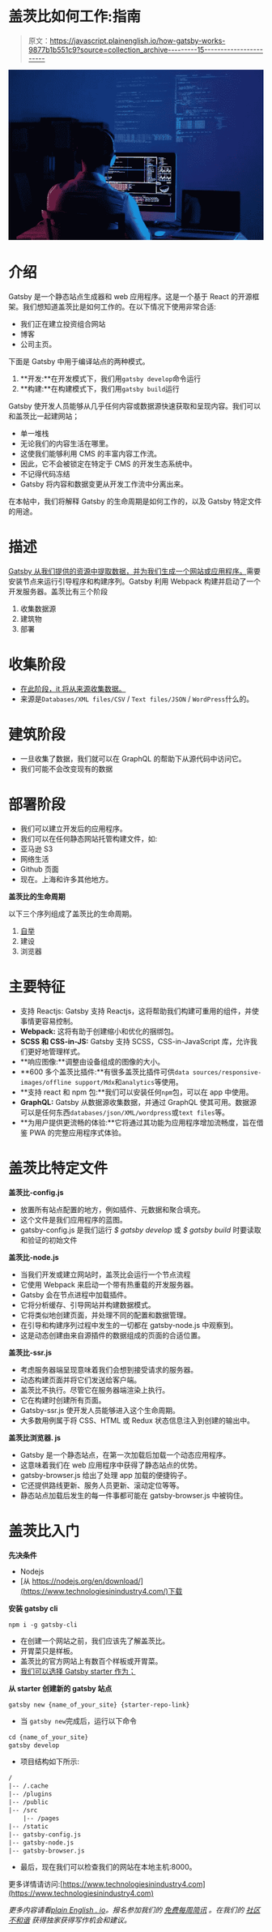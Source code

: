 # 盖茨比如何工作:指南

> 原文：<https://javascript.plainenglish.io/how-gatsby-works-9877b1b551c9?source=collection_archive---------15----------------------->

![](img/e4f92cbc412288c19b3d4b54af719398.png)

# 介绍

Gatsby 是一个静态站点生成器和 web 应用程序。这是一个基于 React 的开源框架。我们想知道盖茨比是如何工作的。在以下情况下使用非常合适:

*   我们正在建立投资组合网站
*   博客
*   公司主页。

下面是 Gatsby 中用于编译站点的两种模式。

1.  **开发:**在开发模式下，我们用`gatsby develop`命令运行
2.  **构建:**在构建模式下，我们用`gatsby build`运行

Gatsby 使开发人员能够从几乎任何内容或数据源快速获取和呈现内容。我们可以和盖茨比一起建网站；

*   单一堆栈
*   无论我们的内容生活在哪里。
*   这使我们能够利用 CMS 的丰富内容工作流。
*   因此，它不会被锁定在特定于 CMS 的开发生态系统中。
*   不记得代码冻结
*   Gatsby 将内容和数据变更从开发工作流中分离出来。

在本帖中，我们将解释 Gatsby 的生命周期是如何工作的，以及 Gatsby 特定文件的用途。

# 描述

[Gatsby 从我们提供的资源中提取数据，并为我们生成一个网站或应用程序。](https://www.technologiesinindustry4.com/)需要安装节点来运行引导程序和构建序列。Gatsby 利用 Webpack 构建并启动了一个开发服务器。盖茨比有三个阶段

1.  收集数据源
2.  建筑物
3.  部署

# 收集阶段

*   [在此阶段，it 将从来源收集数据。](https://www.technologiesinindustry4.com/)
*   来源是`Databases/XML files/CSV` / `Text files/JSON` / `WordPress`什么的。

# 建筑阶段

*   一旦收集了数据，我们就可以在 GraphQL 的帮助下从源代码中访问它。
*   我们可能不会改变现有的数据

# 部署阶段

*   我们可以建立开发后的应用程序。
*   我们可以在任何静态网站托管构建文件，如:
*   亚马逊 S3
*   网络生活
*   Github 页面
*   现在。上海和许多其他地方。

**盖茨比的生命周期**

以下三个序列组成了盖茨比的生命周期。

1.  [自举](https://www.technologiesinindustry4.com/)
2.  建设
3.  浏览器

# 主要特征

*   支持 Reactjs: Gatsby 支持 Reactjs，这将帮助我们构建可重用的组件，并使事情更容易控制。
*   **Webpack:** 这将有助于创建缩小和优化的捆绑包。
*   **SCSS 和 CSS-in-JS:** Gatsby 支持 SCSS，CSS-in-JavaScript 库，允许我们更好地管理样式。
*   **响应图像:**调整由设备组成的图像的大小。
*   **600 多个盖茨比插件:**有很多盖茨比插件可供`data sources/responsive-images/offline support/Mdx`和`analytics`等使用。
*   **支持 react 和 npm 包:**我们可以安装任何`npm`包，可以在 app 中使用。
*   **GraphQL:** Gatsby 从数据源收集数据，并通过 GraphQL 使其可用。数据源可以是任何东西`databases/json/XML/wordpress`或`text files`等。
*   **为用户提供更流畅的体验:**它将通过其功能为应用程序增加流畅度，旨在借鉴 PWA 的完整应用程序式体验。

# 盖茨比特定文件

**盖茨比-config.js**

*   放置所有站点配置的地方，例如插件、元数据和聚合填充。
*   这个文件是我们应用程序的蓝图。
*   gatsby-config.js 是我们运行 *$ gatsby develop* 或 *$ gatsby build* 时要读取和验证的初始文件

**盖茨比-node.js**

*   当我们开发或建立网站时，盖茨比会运行一个节点流程
*   它使用 Webpack 来启动一个带有热重载的开发服务器。
*   Gatsby 会在节点进程中加载插件。
*   它将分析缓存、引导网站并构建数据模式。
*   它将类似地创建页面，并处理不同的配置和数据管理。
*   在引导和构建序列过程中发生的一切都在 gatsby-node.js 中观察到。
*   这是动态创建由来自源插件的数据组成的页面的合适位置。

**盖茨比-ssr.js**

*   考虑服务器端呈现意味着我们会想到接受请求的服务器。
*   动态构建页面并将它们发送给客户端。
*   盖茨比不执行。尽管它在服务器端渲染上执行。
*   它在构建时创建所有页面。
*   Gatsby-ssr.js 使开发人员能够进入这个生命周期。
*   大多数用例属于将 CSS、HTML 或 Redux 状态信息注入到创建的输出中。

**盖茨比浏览器. js**

*   Gatsby 是一个静态站点，在第一次加载后加载一个动态应用程序。
*   这意味着我们在 web 应用程序中获得了静态站点的优势。
*   gatsby-browser.js 给出了处理 app 加载的便捷钩子。
*   它还提供路线更新、服务人员更新、滚动定位等等。
*   静态站点加载后发生的每一件事都可能在 gatsby-browser.js 中被钩住。

# 盖茨比入门

**先决条件**

*   Nodejs
*   [从 https://nodejs.org/en/download/](https://www.technologiesinindustry4.com/)下载

**安装 gatsby cli**

```
npm i -g gatsby-cli
```

*   在创建一个网站之前，我们应该先了解盖茨比。
*   开胃菜只是样板。
*   盖茨比的官方网站上有数百个样板或开胃菜。
*   [我们可以选择 Gatsby starter 作为；](https://www.technologiesinindustry4.com/)

**从 starter 创建新的 gatsby 站点**

```
gatsby new {name_of_your_site} {starter-repo-link}
```

*   当 `gatsby new`完成后，运行以下命令

```
cd {name_of_your_site}
gatsby develop
```

*   项目结构如下所示:

```
/
|-- /.cache
|-- /plugins
|-- /public
|-- /src
    |-- /pages
|-- /static
|-- gatsby-config.js
|-- gatsby-node.js
|-- gatsby-browser.js
```

*   最后，现在我们可以检查我们的网站在本地主机:8000。

更多详情请访问:[https://www.technologiesinindustry4.com](https://www.technologiesinindustry4.com)

*更多内容请看*[*plain English . io*](http://plainenglish.io/)*。报名参加我们的* [*免费每周简讯*](http://newsletter.plainenglish.io/) *。在我们的* [*社区不和谐*](https://discord.gg/GtDtUAvyhW) *获得独家获得写作机会和建议。*